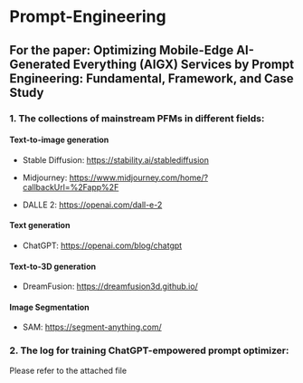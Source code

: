 # Prompt-Engineering

## For the paper: Optimizing Mobile-Edge AI-Generated Everything (AIGX) Services by Prompt Engineering: Fundamental, Framework, and Case Study

### 1. The collections of mainstream PFMs in different fields:
#### Text-to-image generation

- Stable Diffusion: https://stability.ai/stablediffusion

- Midjourney: https://www.midjourney.com/home/?callbackUrl=%2Fapp%2F

- DALLE 2: https://openai.com/dall-e-2

#### Text generation

- ChatGPT: https://openai.com/blog/chatgpt

#### Text-to-3D generation

- DreamFusion: https://dreamfusion3d.github.io/

#### Image Segmentation

- SAM: https://segment-anything.com/

### 2. The log for training ChatGPT-empowered prompt optimizer:
Please refer to the attached file
